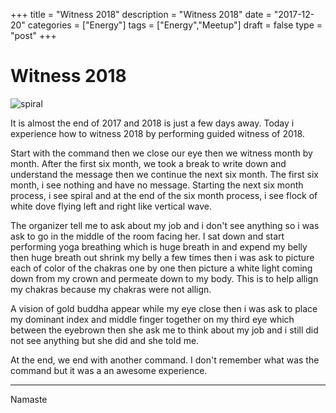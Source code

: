 +++
title = "Witness 2018"
description = "Witness 2018"
date = "2017-12-20"
categories = ["Energy"]
tags = ["Energy","Meetup"]
draft = false
type = "post"
+++

# Witness 2018

![spiral](/img/vision_spiral.jpg)

It is almost the end of 2017 and 2018 is just a few days away. Today i experience how to witness 2018 by performing guided witness of 2018.

Start with the command then we close our eye then we witness month by month. After the first six month, we took a break to write down and understand the message then we continue the next six month. The first six month, i see nothing and have no message. Starting the next six month process, i see spiral and at the end of the six month process, i see flock of white dove flying left and right like vertical wave. 

The organizer tell me to ask about my job and i don't see anything so i was ask to go in the middle of the room facing her. I sat down and start performing yoga breathing which is huge breath in and expend my belly then huge breath out shrink my belly a few times then i was ask to picture each of color of the chakras one by one then picture a white light coming down from my crown and permeate down to my body. This is to help allign my chakras because my chakras were not allign.

A vision of gold buddha appear while my eye close then i was ask to place my dominant index and middle finger together on my third eye which between the eyebrown then she ask me to think about my job and i still did not see anything but she did and she told me.

At the end, we end with another command. I don't remember what was the command but it was a an awesome experience.

---

Namaste